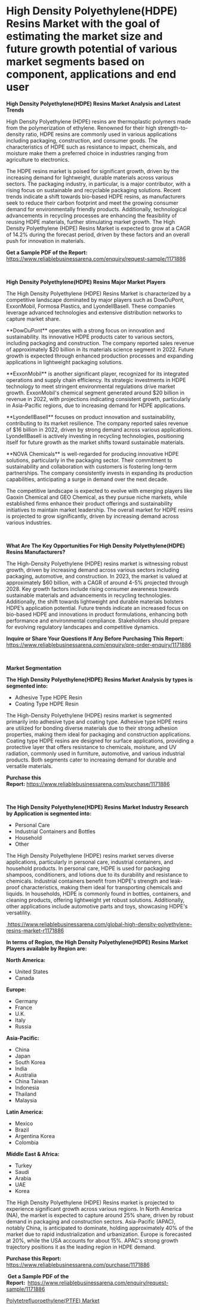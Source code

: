 <p><h1>High Density Polyethylene(HDPE) Resins Market with the goal of estimating the market size and future growth potential of various market segments based on component, applications and end user</h1></p><p><strong>High Density Polyethylene(HDPE) Resins Market Analysis and Latest Trends</strong></p>
<p><p>High Density Polyethylene (HDPE) resins are thermoplastic polymers made from the polymerization of ethylene. Renowned for their high strength-to-density ratio, HDPE resins are commonly used in various applications including packaging, construction, and consumer goods. The characteristics of HDPE such as resistance to impact, chemicals, and moisture make them a preferred choice in industries ranging from agriculture to electronics.</p><p>The HDPE resins market is poised for significant growth, driven by the increasing demand for lightweight, durable materials across various sectors. The packaging industry, in particular, is a major contributor, with a rising focus on sustainable and recyclable packaging solutions. Recent trends indicate a shift towards bio-based HDPE resins, as manufacturers seek to reduce their carbon footprint and meet the growing consumer demand for environmentally friendly products. Additionally, technological advancements in recycling processes are enhancing the feasibility of reusing HDPE materials, further stimulating market growth. The High Density Polyethylene (HDPE) Resins Market is expected to grow at a CAGR of 14.2% during the forecast period, driven by these factors and an overall push for innovation in materials.</p></p>
<p><strong>Get a Sample PDF of the Report:&nbsp;</strong> <a href="https://www.reliablebusinessarena.com/enquiry/request-sample/1171886?utm_campaign=2209&utm_medium=2&utm_source=Github&utm_content=ia&utm_term=03042025&utm_id=high-density-polyethylenehdpe-resins">https://www.reliablebusinessarena.com/enquiry/request-sample/1171886</a></p>
<p>&nbsp;</p>
<p><strong>High Density Polyethylene(HDPE) Resins Major Market Players</strong></p>
<p><p>The High Density Polyethylene (HDPE) Resins Market is characterized by a competitive landscape dominated by major players such as DowDuPont, ExxonMobil, Formosa Plastics, and LyondellBasell. These companies leverage advanced technologies and extensive distribution networks to capture market share.</p><p>**DowDuPont** operates with a strong focus on innovation and sustainability. Its innovative HDPE products cater to various sectors, including packaging and construction. The company reported sales revenue of approximately $20 billion in its materials science segment in 2022. Future growth is expected through enhanced production processes and expanding applications in lightweight packaging solutions.</p><p>**ExxonMobil** is another significant player, recognized for its integrated operations and supply chain efficiency. Its strategic investments in HDPE technology to meet stringent environmental regulations drive market growth. ExxonMobil's chemical segment generated around $20 billion in revenue in 2022, with projections indicating consistent growth, particularly in Asia-Pacific regions, due to increasing demand for HDPE applications.</p><p>**LyondellBasell** focuses on product innovation and sustainability, contributing to its market resilience. The company reported sales revenue of $16 billion in 2022, driven by strong demand across various applications. LyondellBasell is actively investing in recycling technologies, positioning itself for future growth as the market shifts toward sustainable materials.</p><p>**NOVA Chemicals** is well-regarded for producing innovative HDPE solutions, particularly in the packaging sector. Their commitment to sustainability and collaboration with customers is fostering long-term partnerships. The company consistently invests in expanding its production capabilities, anticipating a surge in demand over the next decade.</p><p>The competitive landscape is expected to evolve with emerging players like Gaoxin Chemical and GEO Chemical, as they pursue niche markets, while established firms enhance their product offerings and sustainability initiatives to maintain market leadership. The overall market for HDPE resins is projected to grow significantly, driven by increasing demand across various industries.</p></p>
<p>&nbsp;</p>
<p><strong>What Are The Key Opportunities For High Density Polyethylene(HDPE) Resins Manufacturers?</strong></p>
<p><p>The High-Density Polyethylene (HDPE) resins market is witnessing robust growth, driven by increasing demand across various sectors including packaging, automotive, and construction. In 2023, the market is valued at approximately $60 billion, with a CAGR of around 4-5% projected through 2028. Key growth factors include rising consumer awareness towards sustainable materials and advancements in recycling technologies. Additionally, the shift towards lightweight and durable materials bolsters HDPE’s application potential. Future trends indicate an increased focus on bio-based HDPE and innovations in product formulations, enhancing both performance and environmental compliance. Stakeholders should prepare for evolving regulatory landscapes and competitive dynamics.</p></p>
<p><strong>Inquire or Share Your Questions If Any Before Purchasing This Report:</strong> <a href="https://www.reliablebusinessarena.com/enquiry/pre-order-enquiry/1171886?utm_campaign=2209&utm_medium=2&utm_source=Github&utm_content=ia&utm_term=03042025&utm_id=high-density-polyethylenehdpe-resins">https://www.reliablebusinessarena.com/enquiry/pre-order-enquiry/1171886</a></p>
<p>&nbsp;</p>
<p><strong>Market Segmentation</strong></p>
<p><strong>The High Density Polyethylene(HDPE) Resins Market Analysis by types is segmented into:</strong></p>
<p><ul><li>Adhesive Type HDPE Resin</li><li>Coating Type HDPE Resin</li></ul></p>
<p><p>The High-Density Polyethylene (HDPE) resins market is segmented primarily into adhesive type and coating type. Adhesive type HDPE resins are utilized for bonding diverse materials due to their strong adhesion properties, making them ideal for packaging and construction applications. Coating type HDPE resins are designed for surface applications, providing a protective layer that offers resistance to chemicals, moisture, and UV radiation, commonly used in furniture, automotive, and various industrial products. Both segments cater to increasing demand for durable and versatile materials.</p></p>
<p><strong>Purchase this Report:&nbsp;</strong><a href="https://www.reliablebusinessarena.com/purchase/1171886?utm_campaign=2209&utm_medium=2&utm_source=Github&utm_content=ia&utm_term=03042025&utm_id=high-density-polyethylenehdpe-resins">https://www.reliablebusinessarena.com/purchase/1171886</a></p>
<p>&nbsp;</p>
<p><strong>The High Density Polyethylene(HDPE) Resins Market Industry Research by Application is segmented into:</strong></p>
<p><ul><li>Personal Care</li><li>Industrial Containers and Bottles</li><li>Household</li><li>Other</li></ul></p>
<p><p>The High Density Polyethylene (HDPE) resins market serves diverse applications, particularly in personal care, industrial containers, and household products. In personal care, HDPE is used for packaging shampoos, conditioners, and lotions due to its durability and resistance to chemicals. Industrial containers benefit from HDPE's strength and leak-proof characteristics, making them ideal for transporting chemicals and liquids. In households, HDPE is commonly found in bottles, containers, and cleaning products, offering lightweight yet robust solutions. Additionally, other applications include automotive parts and toys, showcasing HDPE's versatility.</p></p>
<p><a href="https://www.reliablebusinessarena.com/global-high-density-polyethylene-resins-market-r1171886?utm_campaign=2209&utm_medium=2&utm_source=Github&utm_content=ia&utm_term=03042025&utm_id=high-density-polyethylenehdpe-resins">&nbsp;https://www.reliablebusinessarena.com/global-high-density-polyethylene-resins-market-r1171886</a></p>
<p><strong>In terms of Region, the High Density Polyethylene(HDPE) Resins Market Players available by Region are:</strong></p>
<p>
    <p> <strong> North America: </strong>
        <ul>
            <li>United States</li>
            <li>Canada</li>
        </ul>
        </p> 
    <p> <strong> Europe: </strong>
        <ul>
            <li>Germany</li>
            <li>France</li>
            <li>U.K.</li>
            <li>Italy</li>
            <li>Russia</li>
        </ul>
        </p> 
    <p> <strong> Asia-Pacific: </strong>
        <ul>
            <li>China</li>
            <li>Japan</li>
            <li>South Korea</li>
            <li>India</li>
            <li>Australia</li>
            <li>China Taiwan</li>
            <li>Indonesia</li>
            <li>Thailand</li>
            <li>Malaysia</li>
        </ul>
        </p> 
    <p> <strong> Latin America: </strong>
        <ul>
            <li>Mexico</li>
            <li>Brazil</li>
            <li>Argentina Korea</li>
            <li>Colombia</li>
        </ul>
        </p> 
    <p> <strong> Middle East & Africa: </strong>
        <ul>
            <li>Turkey</li>
            <li>Saudi</li>
            <li>Arabia</li>
            <li>UAE</li>
            <li>Korea</li>
        </ul>
    </p>
    </p>
<p><p>The High Density Polyethylene (HDPE) Resins market is projected to experience significant growth across various regions. In North America (NA), the market is expected to capture around 25% share, driven by robust demand in packaging and construction sectors. Asia-Pacific (APAC), notably China, is anticipated to dominate, holding approximately 40% of the market due to rapid industrialization and urbanization. Europe is forecasted at 20%, while the USA accounts for about 15%. APAC's strong growth trajectory positions it as the leading region in HDPE demand.</p></p>
<p><strong>Purchase this Report: </strong><a href="https://www.reliablebusinessarena.com/purchase/1171886?utm_campaign=2209&utm_medium=2&utm_source=Github&utm_content=ia&utm_term=03042025&utm_id=high-density-polyethylenehdpe-resins">https://www.reliablebusinessarena.com/purchase/1171886</a></p>
<p>&nbsp;<strong>Get a Sample PDF of the Report:&nbsp;&nbsp;</strong><a href="https://www.reliablebusinessarena.com/enquiry/request-sample/1171886?utm_campaign=2209&utm_medium=2&utm_source=Github&utm_content=ia&utm_term=03042025&utm_id=high-density-polyethylenehdpe-resins">https://www.reliablebusinessarena.com/enquiry/request-sample/1171886</a></p>
<p><strong></strong></p>
<p><p><a href="https://github.com/mauripalmi/Market-Research-Report-List-6/blob/main/polytetrefluoroethyleneptfe-market.md?utm_campaign=2209&utm_medium=2&utm_source=Github&utm_content=ia&utm_term=03042025&utm_id=high-density-polyethylenehdpe-resins">Polytetrefluoroethylene(PTFE) Market</a></p></p>